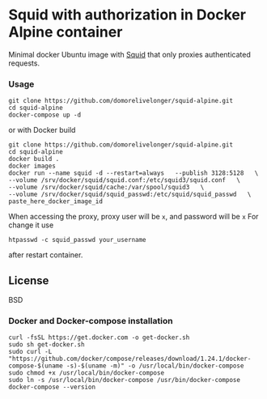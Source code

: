 # Squid with authorization in Docker Alpine container

Minimal docker Ubuntu image with [Squid] that only proxies authenticated requests.

### Usage
```
git clone https://github.com/domorelivelonger/squid-alpine.git
cd squid-alpine
docker-compose up -d
```
or with Docker build
```
git clone https://github.com/domorelivelonger/squid-alpine.git
cd squid-alpine
docker build .
docker images
docker run --name squid -d --restart=always   --publish 3128:5128   \
--volume /srv/docker/squid/squid.conf:/etc/squid3/squid.conf   \
--volume /srv/docker/squid/cache:/var/spool/squid3   \
--volume /srv/docker/squid/squid_passwd:/etc/squid/squid_passwd   \
paste_here_docker_image_id
```
When accessing the proxy, proxy user will be ```x```, and password will be ```x```
For change it use 
```
htpasswd -c squid_passwd your_username
```
after restart container.

License
----

BSD
### Docker and Docker-compose installation
   [squid]: <http://www.squid-cache.org/>
```
curl -fsSL https://get.docker.com -o get-docker.sh
sudo sh get-docker.sh
sudo curl -L "https://github.com/docker/compose/releases/download/1.24.1/docker-compose-$(uname -s)-$(uname -m)" -o /usr/local/bin/docker-compose
sudo chmod +x /usr/local/bin/docker-compose
sudo ln -s /usr/local/bin/docker-compose /usr/bin/docker-compose
docker-compose --version
```
